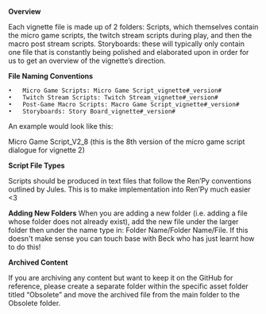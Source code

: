 **Overview**

Each vignette file is made up of 2 folders: Scripts, which themselves contain the micro game scripts, the twitch stream scripts during play, and then the macro post stream scripts. Storyboards: these will typically only contain one file that is constantly being polished and elaborated upon in order for us to get an overview of the vignette’s direction.

**File Naming Conventions**

	•	Micro Game Scripts: Micro Game Script_vignette#_version#
	•	Twitch Stream Scripts: Twitch Stream_vignette#_version#
	•	Post-Game Macro Scripts: Macro Game Script_vignette#_version#
	•	Storyboards: Story Board_vignette#_version#

An example would look like this:

Micro Game Script_V2_8 (this is the 8th version of the micro game script dialogue for vignette 2)

**Script File Types**

Scripts should be produced in text files that follow the Ren’Py conventions outlined by Jules. This is to make implementation into Ren’Py much easier <3

**Adding New Folders**
When you are adding a new folder (i.e. adding a file whose folder does not already exist), add the new file under the larger folder then under the name type in: Folder Name/Folder Name/File. If this doesn't make sense you can touch base with Beck who has just learnt how to do this!

**Archived Content**

If you are archiving any content but want to keep it on the GitHub for reference, please create a separate folder within the specific asset folder titled “Obsolete” and move the archived file from the main folder to the Obsolete folder. 
